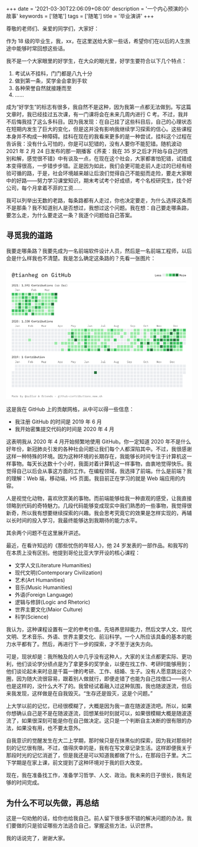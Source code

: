 +++
date = '2021-03-30T22:06:09+08:00'
description = '一个内心预演的小故事'
keywords = ['随笔']
tags = ['随笔']
title = '毕业演讲'
+++

尊敬的老师们、亲爱的同学们，大家好：

作为 18 级的毕业生，我，xx，在这里送给大家一些话，希望你们在以后的人生旅途中能够时常回想这些话。

我不是一个大家眼里的好学生，在大众的眼光里，好学生要符合以下几个特点：

1. 考试从不挂科，门门都是八九十分
2. 做到第一条，奖学金会拿到手软
3. 各种荣誉自然就接踵而至
4. ……

成为“好学生”的标志有很多，我自然不是这种，因为我第一点都无法做到。写这篇文章时，我已经挂过五次课，有一门课将会在未来几周内进行 C 考。不过，我并不后悔我挂了这么多科目。因为我发现：在自己挂了这些科目后，自己的心理状态在短期内发生了巨大的变化，但是这并没有影响我继续学习探索的信心。这些课程本身并不构成一种障碍。挂科在现在的我看来更多的是一种尝试，挂科这个过程在告诉我：没有什么可怕的，你是可以犯错的，没有人要你不能犯错。随机波动 2021 年 2 月 24 日发布的那一期播客《荞麦：我在 35 岁之后才开始与自己的性别和解，感觉很不错》中有谈及一点，在现在这个社会，大家都害怕犯错，试错成本变得很高，一步错步步错。正是因为如此，我们会更可能走前人走过的已经有经验可循的路，于是，社会环境越来越让后浪们觉得自己不能挺而走险，要走大家眼中的好路——努力学习课堂知识，期末考试考个好成绩，考个名校研究生，找个好公司，每个月拿着不菲的工资……

我可以列举出无数的老路，每条路都有人走过，你也决定要走，为什么选择这条而不是那条？我不知道别人是否想过，我想过这个问题。我在想：自己要走哪条路，要怎么走，为什么要走这一条？我逐个问题给自己答案。

## 寻觅我的道路

我要走哪条路？我要先成为一名前端软件设计人员，然后是一名前端工程师，以后会是什么样我也不清楚。我是怎么确定这条路的？先看一张图片：

![GitHub Contributions](/images/contributions.png)

这是我在 GitHub 上的贡献网格，从中可以得一些信息：

- 我注册 GitHub 的时间是 2019 年 6 月
- 我开始密集提交代码的时间是 2020 年 4 月

这表明我从 2020 年 4 月开始频繁地使用 GitHub。你一定知道 2020 年不是什么好年份，新冠肺炎引发的各种社会问题让我们每个人都深陷其中。不过，我很感谢这样一种特殊的环境。因为这种环境的长期存在，我能够长时间专注于计算机这一样事物。每天长达数十个小时，我面对着计算机这一样事物，由衷地觉得快乐。我觉得自己以后会从事这方面的工作。在编程领域，我选择了前端。什么是前端？我的理解：Web 端，移动端，H5 页面。我目前正在学习的就是 Web 端应用的内容。

人是视觉化动物，喜欢欣赏美的事物。而前端能够给我一种直观的感受，让我直接领略到代码的奇特魅力。几段代码能够变成现实中我们熟悉的一些事物，我觉得很新奇，所以我有想要继续探索的兴趣。我会思考究竟它的效果是怎样实现的，再辅以长时间的投入学习，我最终能够达到我期待的能力水平。

其余两个问题不在这里展开讲述。

最近，在看许知远的《那些忧伤的年轻人》，他 24 岁发表的一部作品。和我写的在本质上没有区别。他提到哥伦比亚大学开设的核心课程：

- 文学人文(Literature Humanities)
- 现代文明(Contemporary Civilization)
- 艺术(Art Humanities)
- 音乐(Music Humanities)
- 外语(Foreign Language)
- 逻辑与修辞(Logic and Rhetoric)
- 世界主要文化(Maior Culture)
- 科学(Science)

我认为，这种课程设置有一定的参考价值。先培养思辩能力，然后文学人文、现代文明、艺术音乐、外语、世界主要文化、前沿科学。一个人所应该具备的基本的能力水平都有了。然后，再进行下一步的探索，才不至于迷失方向。

可是，现状却是：我所触及的人中几乎没有这种人，大家的关注点都更实际、更功利，他们谈论学分绩点是为了拿更多的奖学金，以便在找工作、考研时能够用到；他们谈论起未来时总是千篇一律的考研、工作、结婚、生子。没有人愿意跳出这个圈，因为随大流很容易，跟着别人做就行，即便走错了也能为自己找借口——别人也是这样的，没什么大不了的。我曾经试着融入过这种氛围，我也随波逐流，但后来我发现，这样做是在自我毁灭。“生存还是毁灭，这是个问题。”

上大学以前的记忆，已经很模糊了，大概是因为我一直在随波逐流吧。所以，如果你想确认自己是不是在随波逐流，回想某些时刻就可以，如果很模糊大概是随波逐流了，如果很深刻可能是你在自己做决定。这只是一个判断自主决断的很有限的办法，如果没有用，也不要太意外。

自我意识的觉醒发生在大二上学期，那时候只是在抹黑似的探索，因为我对那些时刻的记忆很有限。不过，值得庆幸的是，我有在写文章记录生活。这样即便我关于那段时光的记忆消逝了，但是我还是可以知道我都做了什么，在那段日子里。大二下学期是在家上课，前文提到了这种环境对于我的巨大改变。

现在，我在准备找工作，准备学习哲学、人文、政治。我未来的日子很长，我有足够的时间完成。

## 为什么不可以先做，再总结

这是一句劝勉的话，给你也给我自己。前人留下很多很不错的解决问题的办法，我们要做的只是验证哪些方法适合自己，掌握这些方法，认识世界。

我的话说完了，谢谢大家。
